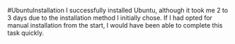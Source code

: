#UbuntuInstallation
I successfully installed Ubuntu, although it took me 2 to 3 days due to the installation method I initially chose. If I had opted for manual installation from the start, I would have been able to complete this task quickly.
